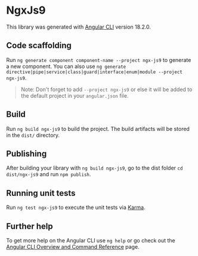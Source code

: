 # NgxJs9

This library was generated with [Angular CLI](https://github.com/angular/angular-cli) version 18.2.0.

## Code scaffolding

Run `ng generate component component-name --project ngx-js9` to generate a new component. You can also use `ng generate directive|pipe|service|class|guard|interface|enum|module --project ngx-js9`.
> Note: Don't forget to add `--project ngx-js9` or else it will be added to the default project in your `angular.json` file. 

## Build

Run `ng build ngx-js9` to build the project. The build artifacts will be stored in the `dist/` directory.

## Publishing

After building your library with `ng build ngx-js9`, go to the dist folder `cd dist/ngx-js9` and run `npm publish`.

## Running unit tests

Run `ng test ngx-js9` to execute the unit tests via [Karma](https://karma-runner.github.io).

## Further help

To get more help on the Angular CLI use `ng help` or go check out the [Angular CLI Overview and Command Reference](https://angular.dev/tools/cli) page.
